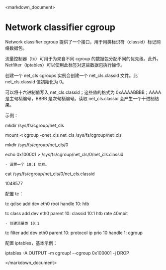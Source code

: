 <markdown_document>

# Network classifier cgroup

Network classifier cgroup 提供了一个接口，用于用类标识符（classid）标记网络数据包。

流量控制器（tc）可用于为来自不同 cgroup 的数据包分配不同的优先级。此外，Netfilter（iptables）可以使用此标签对这些数据包执行操作。

创建一个 net_cls cgroups 实例会创建一个 net_cls.classid 文件。此 net_cls.classid 值初始化为 0。

可以将十六进制值写入 net_cls.classid；这些值的格式为 0xAAAABBBB；AAAA 是主句柄编号，BBBB 是次句柄编号。读取 net_cls.classid 会产生一个十进制结果。

示例：

mkdir /sys/fs/cgroup/net_cls

mount -t cgroup -onet_cls net_cls /sys/fs/cgroup/net_cls

mkdir /sys/fs/cgroup/net_cls/0

echo 0x100001 >  /sys/fs/cgroup/net_cls/0/net_cls.classid

    - 设置一个 10:1 句柄。

cat /sys/fs/cgroup/net_cls/0/net_cls.classid

1048577

配置 tc：

tc qdisc add dev eth0 root handle 10: htb

tc class add dev eth0 parent 10: classid 10:1 htb rate 40mbit

    - 创建流量类 10:1

tc filter add dev eth0 parent 10: protocol ip prio 10 handle 1: cgroup

配置 iptables，基本示例：

iptables -A OUTPUT -m cgroup! --cgroup 0x100001 -j DROP

</markdown_document>